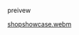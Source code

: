 preivew 

[shopshowcase.webm](https://github.com/user-attachments/assets/248aecd4-388d-47ac-90cc-6ae47506ce34)
